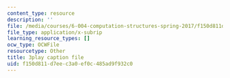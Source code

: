 ```yaml
---
content_type: resource
description: ''
file: /media/courses/6-004-computation-structures-spring-2017/f150d811d7eec3a0ef0c485ad9f932c0_5mJd--JCwBI.srt
file_type: application/x-subrip
learning_resource_types: []
ocw_type: OCWFile
resourcetype: Other
title: 3play caption file
uid: f150d811-d7ee-c3a0-ef0c-485ad9f932c0
---
```

